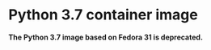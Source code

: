 Python 3.7 container image
=========================

**The Python 3.7 image based on Fedora 31 is deprecated.**
